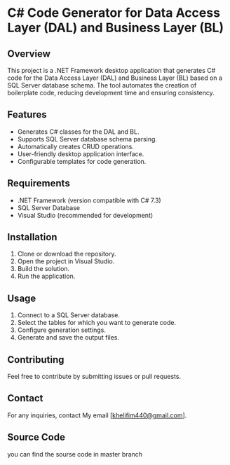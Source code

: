 # C# Code Generator for Data Access Layer (DAL) and Business Layer (BL)

## Overview

This project is a .NET Framework desktop application that generates C# code for the Data Access Layer (DAL) and Business Layer (BL) based on a SQL Server database schema. The tool automates the creation of boilerplate code, reducing development time and ensuring consistency.

## Features

- Generates C# classes for the DAL and BL.
- Supports SQL Server database schema parsing.
- Automatically creates CRUD operations.
- User-friendly desktop application interface.
- Configurable templates for code generation.

## Requirements

- .NET Framework (version compatible with C# 7.3)
- SQL Server Database
- Visual Studio (recommended for development)

## Installation

1. Clone or download the repository.
2. Open the project in Visual Studio.
3. Build the solution.
4. Run the application.

## Usage

1. Connect to a SQL Server database.
2. Select the tables for which you want to generate code.
3. Configure generation settings.
4. Generate and save the output files.

## Contributing

Feel free to contribute by submitting issues or pull requests.

## Contact

For any inquiries, contact My email [khelifim440@gmail.com].

## Source Code 
you can find the sourse code in master branch

